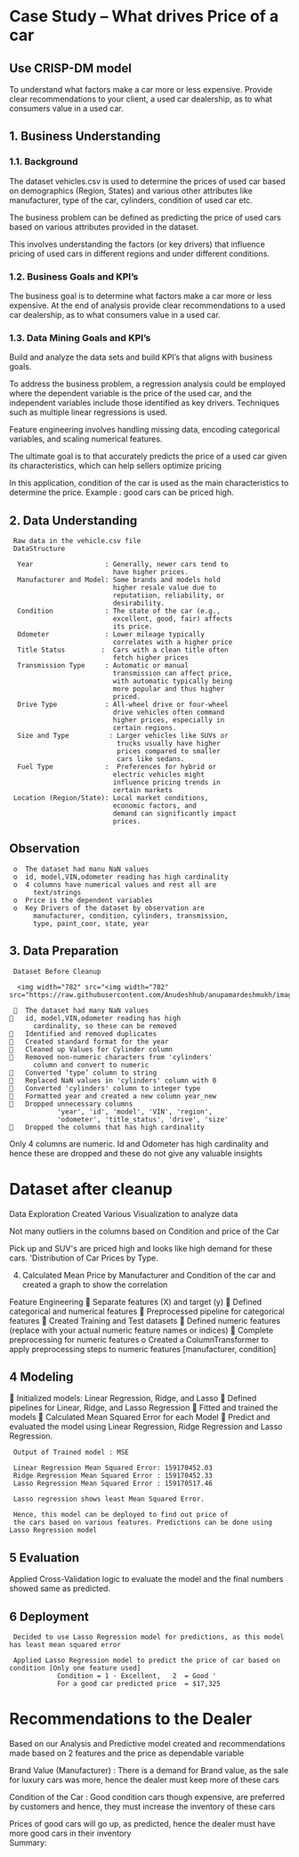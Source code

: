 # Case Study – What drives Price of a car

## Use CRISP-DM model 
	
To understand what factors make a car more or less expensive.
Provide clear recommendations to your client, a used car dealership, as to what consumers value in a used car.

##  1.	Business Understanding
### 1.1.	Background
The dataset vehicles.csv is used to determine the prices of used car based on demographics (Region, States) and various other attributes like manufacturer, type of the car, cylinders, condition of used car etc.

The business problem can be defined as predicting the price of used cars based on various attributes provided in the dataset. 

This involves understanding the factors (or key drivers) that influence pricing of used cars in different regions and under different conditions.

### 1.2.	Business Goals and KPI’s
The business goal is to determine what factors make a car more or less expensive. At the end of analysis provide clear recommendations to a used car dealership, as to what consumers value in a used car.

### 1.3.	Data Mining Goals and KPI’s
Build and analyze the data sets and build KPI’s that aligns with business goals.

To address the business problem, a regression analysis could be employed where the dependent variable is the price of the used car, and the independent variables include those identified as key drivers. Techniques such as multiple linear regressions is used.

Feature engineering involves handling missing data, encoding categorical variables, and  scaling numerical features.

The ultimate goal is to that accurately predicts the price of a used car given its characteristics, which can help sellers optimize pricing
 
 In this application, condition of the car is used as the main characteristics to determine the price. Example : good cars can be priced high.

## 2.	Data Understanding 
     Raw data in the vehicle.csv file
     DataStructure

      Year                  : Generally, newer cars tend to
                              have higher prices.
      Manufacturer and Model: Some brands and models hold 
                              higher resale value due to
                              reputatiion, reliability, or  
                              desirability.
      Condition             : The state of the car (e.g.,
                              excellent, good, fair) affects 
                              its price.
      Odometer              : Lower mileage typically 
                              correlates with a higher price 
      Title Status		   :  Cars with a clean title often
                              fetch higher prices
      Transmission Type     : Automatic or manual 
                              transmission can affect price,
                              with automatic typically being 
                              more popular and thus higher
                              priced.
      Drive Type            : All-wheel drive or four-wheel  
                              drive vehicles often command 
                              higher prices, especially in 
                              certain regions.
      Size and Type          : Larger vehicles like SUVs or 
                               trucks usually have higher 
                               prices compared to smaller
                               cars like sedans.
      Fuel Type             :  Preferences for hybrid or 
                              electric vehicles might 
                              influence pricing trends in 
                              certain markets
     Location (Region/State): Local market conditions, 
                              economic factors, and 
                              demand can significantly impact 
                              prices.

## Observation
     o	The dataset had manu NaN values
     o	id, model,VIN,odometer reading has high cardinality 
     o	4 columns have numerical values and rest all are 
          text/strings
     o	Price is the dependent variables
     o	Key Drivers of the dataset by observation are
          manufacturer, condition, cylinders, transmission,
          type, paint_coor, state, year

## 3.	Data Preparation
     Dataset Before Cleanup

      <img width="782" src="<img width="782" src="https://raw.githubusercontent.com/Anudeshhub/anupamardeshmukh/images/datastructure.png">
      
     	The dataset had many NaN values
    	id, model,VIN,odometer reading has high 
          cardinality, so these can be removed
    	Identified and removed duplicates
    	Created standard format for the year
    	Cleaned up Values for Cylinder column
    	Removed non-numeric characters from 'cylinders'
          column and convert to numeric
    	Converted ‘type’ column to string
    	Replaced NaN values in 'cylinders' column with 0 
    	Converted 'cylinders' column to integer type  
    	Formatted year and created a new column year_new 
    	Dropped unnecessary columns
                'year', 'id', 'model', 'VIN', 'region',
                'odometer', 'title_status', 'drive', 'size' 
    	Dropped the columns that has high cardinality 

Only 4 columns are numeric. Id and Odometer has high cardinality and hence these are dropped and these do not give any valuable insights
 

# Dataset after cleanup
 

Data Exploration
Created Various Visualization to analyze data 

Not many outliers in the columns based on Condition and price of the Car

 

Pick up and SUV's are priced high and looks like high demand for these cars. 'Distribution of Car Prices by Type.

 








                      
4.	Calculated Mean Price by Manufacturer and Condition of the car and created a graph to show the correlation
 
Feature Engineering
	Separate features (X) and target (y)
	Defined categorical and numerical features
	Preprocessed pipeline for categorical features
	Created Training and Test datasets
	Defined numeric features (replace with your actual numeric feature names or indices)
	Complete preprocessing for numeric features
o	Created a ColumnTransformer to apply preprocessing steps to numeric features [manufacturer, condition]

 




## 4	Modeling
	Initialized models: Linear Regression, Ridge, and Lasso
	Defined pipelines for Linear, Ridge, and Lasso Regression
	Fitted and trained the models 
	Calculated Mean Squared Error for each Model
	Predict and evaluated the model using Linear Regression, 
     Ridge Regression and Lasso Regression.
     
     Output of Trained model : MSE
                   
     Linear Regression Mean Squared Error: 159170452.03
     Ridge Regression Mean Squared Error : 159170452.33
     Lasso Regression Mean Squared Error : 159170517.46 
     
     Lasso regression shows least Mean Squared Error. 
     
     Hence, this model can be deployed to find out price of 
     the cars based on various features. Predictions can be done using Lasso Regression model

## 5	Evaluation
Applied Cross-Validation logic to evaluate the model and
the final numbers showed same as predicted.

## 6	Deployment
     Decided to use Lasso Regression model for predictions, as this model  has least mean squared error
     
     Applied Lasso Regression model to predict the price of car based on   condition [Only one feature used]
                Condition = 1 - Excellent,   2  = Good '
                For a good car predicted price  = $17,325

# Recommendations to the Dealer
Based on our Analysis and Predictive model created and recommendations made based on 2 features and the price as dependable variable 

Brand Value (Manufacturer) : There is a demand for Brand value, as the sale for luxury cars was more, hence the dealer must keep more of these cars
                      
Condition of the Car :  Good condition cars though expensive, are preferred by customers and hence, they must increase the inventory of these cars

Prices of good cars will go up, as predicted, hence the dealer must have more good cars in their inventory	 
Summary: 

